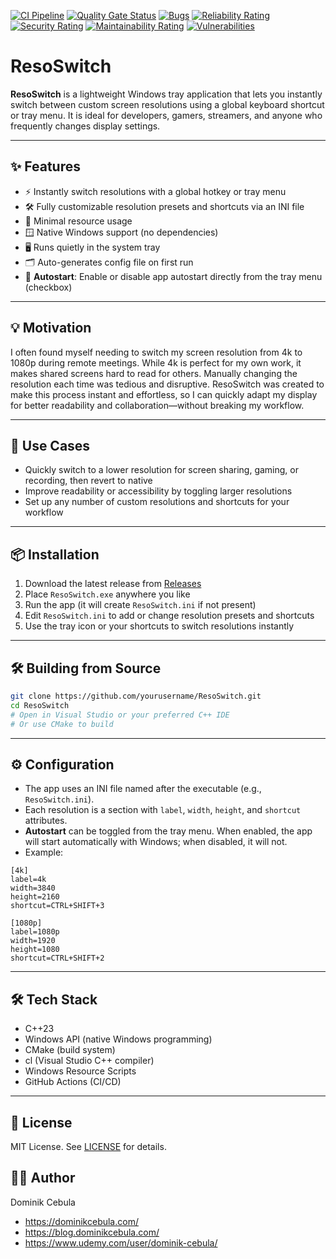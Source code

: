[![CI Pipeline](https://github.com/dominikcebula/ResoSwitch/actions/workflows/ci.yml/badge.svg)](https://github.com/dominikcebula/ResoSwitch/actions/workflows/ci.yml)
[![Quality Gate Status](https://sonarcloud.io/api/project_badges/measure?project=dominikcebula_ResoSwitch&metric=alert_status)](https://sonarcloud.io/summary/new_code?id=dominikcebula_ResoSwitch)
[![Bugs](https://sonarcloud.io/api/project_badges/measure?project=dominikcebula_ResoSwitch&metric=bugs)](https://sonarcloud.io/summary/new_code?id=dominikcebula_ResoSwitch)
[![Reliability Rating](https://sonarcloud.io/api/project_badges/measure?project=dominikcebula_ResoSwitch&metric=reliability_rating)](https://sonarcloud.io/summary/new_code?id=dominikcebula_ResoSwitch)
[![Security Rating](https://sonarcloud.io/api/project_badges/measure?project=dominikcebula_ResoSwitch&metric=security_rating)](https://sonarcloud.io/summary/new_code?id=dominikcebula_ResoSwitch)
[![Maintainability Rating](https://sonarcloud.io/api/project_badges/measure?project=dominikcebula_ResoSwitch&metric=sqale_rating)](https://sonarcloud.io/summary/new_code?id=dominikcebula_ResoSwitch)
[![Vulnerabilities](https://sonarcloud.io/api/project_badges/measure?project=dominikcebula_ResoSwitch&metric=vulnerabilities)](https://sonarcloud.io/summary/new_code?id=dominikcebula_ResoSwitch)

# ResoSwitch

**ResoSwitch** is a lightweight Windows tray application that lets you instantly switch between custom screen
resolutions using a global keyboard shortcut or tray menu. It is ideal for developers, gamers, streamers, and anyone who
frequently changes display settings.

---

## ✨ Features

- ⚡ Instantly switch resolutions with a global hotkey or tray menu
- 🛠️ Fully customizable resolution presets and shortcuts via an INI file
- 🧵 Minimal resource usage
- 🪟 Native Windows support (no dependencies)
- 🖥️ Runs quietly in the system tray
- 🗂️ Auto-generates config file on first run
- 🔄 **Autostart**: Enable or disable app autostart directly from the tray menu (checkbox)

---

## 💡 Motivation

I often found myself needing to switch my screen resolution from 4k to 1080p during remote meetings. While 4k is perfect
for my own work, it makes shared screens hard to read for others. Manually changing the resolution each time was tedious
and disruptive. ResoSwitch was created to make this process instant and effortless, so I can quickly adapt my display
for better readability and collaboration—without breaking my workflow.

---

## 🔧 Use Cases

- Quickly switch to a lower resolution for screen sharing, gaming, or recording, then revert to native
- Improve readability or accessibility by toggling larger resolutions
- Set up any number of custom resolutions and shortcuts for your workflow

---

## 📦 Installation

1. Download the latest release from [Releases](https://github.com/yourusername/ResoSwitch/releases)
2. Place `ResoSwitch.exe` anywhere you like
3. Run the app (it will create `ResoSwitch.ini` if not present)
4. Edit `ResoSwitch.ini` to add or change resolution presets and shortcuts
5. Use the tray icon or your shortcuts to switch resolutions instantly

---

## 🛠️ Building from Source

```bash
git clone https://github.com/yourusername/ResoSwitch.git
cd ResoSwitch
# Open in Visual Studio or your preferred C++ IDE
# Or use CMake to build
```

---

## ⚙️ Configuration

- The app uses an INI file named after the executable (e.g., `ResoSwitch.ini`).
- Each resolution is a section with `label`, `width`, `height`, and `shortcut` attributes.
- **Autostart** can be toggled from the tray menu. When enabled, the app will start automatically with Windows; when
  disabled, it will not.
- Example:

```
[4k]
label=4k
width=3840
height=2160
shortcut=CTRL+SHIFT+3

[1080p]
label=1080p
width=1920
height=1080
shortcut=CTRL+SHIFT+2
```

---

## 🛠 Tech Stack

- C++23
- Windows API (native Windows programming)
- CMake (build system)
- cl (Visual Studio C++ compiler)
- Windows Resource Scripts
- GitHub Actions (CI/CD)

---

## 📝 License

MIT License. See [LICENSE](LICENSE) for details.

## 👨‍💻 Author

Dominik Cebula

* https://dominikcebula.com/
* https://blog.dominikcebula.com/
* https://www.udemy.com/user/dominik-cebula/
